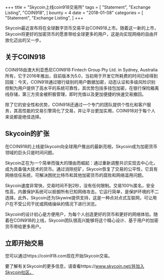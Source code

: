 +++
title = "Skycoin上线coin918交易所"
tags = [
    "Statement",
    "Exchange Listing",
    "COIN918",
]
bounty = 4
date = "2018-01-08"
categories = [
    "Statement",
    "Exchange Listing",
]
+++

Skycoin最近宣布将在全球数字货币交易平台COIN918上市。随着这一新的上市，Skycoin将更好的加密货币的愿景带给全球更多的用户，这是向实现网络的自由开放化迈出的又一步。

## 关于COIN918

COIN918由澳大利亚悉尼COIN918 Fintech Group Pty Ltd. in Sydney, Australia所有，它于2016年推出，目前版本为5.0，当初用于开发它所耗费的时间已经得到回报：今天，COIN918通过银行级别的用户数据加密，动态认证和多级风险识别控制为用户提供了高水平的系统可靠性，其优势包括多钱包加密，在银行保险箱离线存储，第三方资金被积极管理，即时充值以及更加便捷的快速交易撤回。

除了它的安全性和优势，COIN918还通过一个专门的团队提供个性化和客户服务，其高性能的交易引擎简化了交易，并让平台更加实用，COIN918对于每个人来说都是绝佳选择。
## Skycoin的扩张

在COIN918的上线是Skycoin向全球用户推出的最新亮相，Skycoin成为加密货币领域的巨头只是时间问题。

Skycoin正在为一个简单而强大的理由而崛起：通过重新调整共识实现去中心化，成为具备强大技术的货币。通过消除挖矿，Skycoin恢复了交易的公平性，它具有网络信任系统，可解决困扰比特币和其他加密货币的腐败和网络滥用问题。

Skycoin速度非常快，交易时间不到2秒，没有任何限制。交易100％匿名，安全性高，内置保护系统可以抵御所有已知网络攻击。它运行简单，是保护环境的不二选择。此外，Skycoin还为Skywire提供支持，这是一种点对点式互联网，可让用户在不受公司干扰或网络操纵的情况下进行浏览。

Skycoin的设计初心是方便用户，为每个人创造更好的货币和更好的网络体验。随着在COIN918的上线，Skycoin团队很高兴能够将这个精心设计、基于用户的加密货币带给更多用户。


## 立即开始交易

您可以通过https://coin918.com现在开始Skycoin交易。

要了解有关Skycoin的更多信息，请查看https://www.skycoin.net/并加入Skycoin社区。

